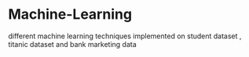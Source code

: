 # Machine-Learning
different machine learning techniques implemented on student dataset , titanic dataset and bank marketing data

